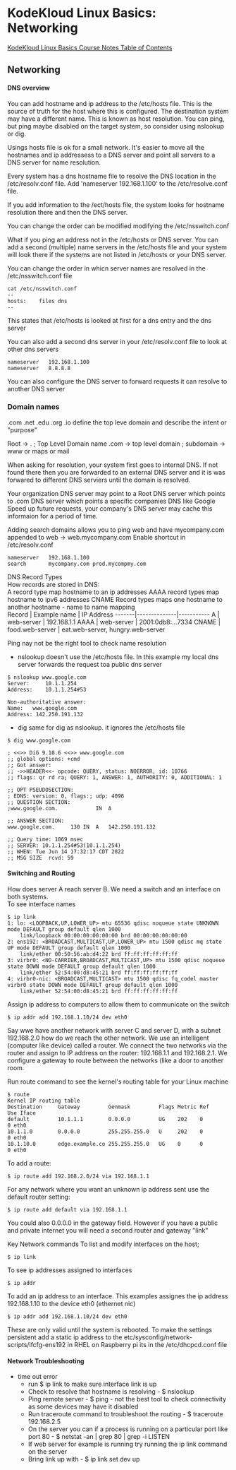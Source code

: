 # KodeKloud Linux Basics: Networking

[KodeKloud Linux Basics Course Notes Table of Contents](https://github.com/pslucas0212/LinuxBasics)    

## Networking

#### DNS overview  
You can add hostname and ip address to the /etc/hosts file.  This is the source of truth for the host where this is configured.  The destination system may have a different name.  This is known as host resolution.  You can ping, but ping maybe disabled on the target system, so consider using nslookup or dig.  
  
Usings hosts file is ok for a small network.  It's easier to move all the hostnames and ip addressess to a DNS server and point all servers to a DNS server for name resolution.   
  
Every system has a dns hostname file to resolve the DNS location in the /etc/resolv.conf file.  Add 'nameserver 192.168.1.100' to the /etc/resolve.conf file.    

If you add information to the /ect/hosts file, the system looks for hostname resolution there and then the DNS server.    
  
You can change the order can be modified modifying the /etc/nsswitch.conf  
  
What if you ping an address not in the /etc/hosts or DNS server.  You can add a second (multiple) name servers in the /etc/hosts file and your system will look there if the systems are not listed in /etc/hosts or your DNS server.

You can change the order in whicn server names are resolved in the /etc/nsswitch.conf file
```
cat /etc/nsswitch.conf
--
hosts:    files dns
--
```
 
This states that /etc/hosts is looked at first for a dns entry and the dns server

You can also add a second dns server in your /etc/resolv.conf file to look at other dns servers
```
nameserver   192.168.1.100
nameserver   8.8.8.8
```

You can also configure the DNS server to forward requests it can resolve to another DNS server

### Domain names  
.com .net .edu .org .io define the top leve domain and describe the intent or  "purpose"  
  
Root -> . ; Top Level Domain name .com -> top level domain ; subdomain -> www or maps or mail    
  
When asking for resolution, your system first goes to internal DNS.  If not found there then you are forwarded to an external DNS server and it is was forwared to different DNS serviers until the domain is resolved.   

Your organization DNS server may point to a Root DNS server which points to .com DNS server which points a specific companies DNS like Google
Speed up future requests, your company's DNS server may cache this informaion for a period of time.

Adding search domains allows you to ping web and have mycompany.com appended to web -> web.mycompany.com
Enable shortcut in /etc/resolv.conf
```
nameserver   192.168.1.100
search       mycompany.com prod.mycompmy.com
```
  
DNS Record Types   
How records are stored in DNS:  
A record type map hostname to an ip addresses 
AAAA record types map hostname to ipv6 addresses
CNAME Record types maps one hostname to another  hostname  - name to name mapping   
Record | Example name | IP Address
-------|--------------|-----------
A | web-server | 192.168.1.1
AAAA | web-server | 2001:0db8:...7334
CNAME | food.web-server | eat.web-server, hungry.web-server

  
Ping nay not be the right tool to check name resolution
- nslookup doesn't use the /etc/hosts file. In this example my local dns server forwards the request toa public dns server
```
$ nslookup www.google.com
Server:		10.1.1.254
Address:	10.1.1.254#53

Non-authoritative answer:
Name:	www.google.com
Address: 142.250.191.132
```
- dig same for dig as nslookup.  it ignores the /etc/hosts file
```
$ dig www.google.com

; <<>> DiG 9.10.6 <<>> www.google.com
;; global options: +cmd
;; Got answer:
;; ->>HEADER<<- opcode: QUERY, status: NOERROR, id: 10766
;; flags: qr rd ra; QUERY: 1, ANSWER: 1, AUTHORITY: 0, ADDITIONAL: 1

;; OPT PSEUDOSECTION:
; EDNS: version: 0, flags:; udp: 4096
;; QUESTION SECTION:
;www.google.com.			IN	A

;; ANSWER SECTION:
www.google.com.		130	IN	A	142.250.191.132

;; Query time: 1069 msec
;; SERVER: 10.1.1.254#53(10.1.1.254)
;; WHEN: Tue Jun 14 17:32:17 CDT 2022
;; MSG SIZE  rcvd: 59
```
  
  
#### Switching and Routing
How does server A reach server B.  We need a switch and an interface on both systems.  
To see interface names
```
$ ip link
1: lo: <LOOPBACK,UP,LOWER_UP> mtu 65536 qdisc noqueue state UNKNOWN mode DEFAULT group default qlen 1000
    link/loopback 00:00:00:00:00:00 brd 00:00:00:00:00:00
2: ens192: <BROADCAST,MULTICAST,UP,LOWER_UP> mtu 1500 qdisc mq state UP mode DEFAULT group default qlen 1000
    link/ether 00:50:56:ab:d4:22 brd ff:ff:ff:ff:ff:ff
3: virbr0: <NO-CARRIER,BROADCAST,MULTICAST,UP> mtu 1500 qdisc noqueue state DOWN mode DEFAULT group default qlen 1000
    link/ether 52:54:00:d8:45:21 brd ff:ff:ff:ff:ff:ff
4: virbr0-nic: <BROADCAST,MULTICAST> mtu 1500 qdisc fq_codel master virbr0 state DOWN mode DEFAULT group default qlen 1000
    link/ether 52:54:00:d8:45:21 brd ff:ff:ff:ff:ff:ff
```
Assign ip address to computers to allow them to communicate on the switch
```
$ ip addr add 192.168.1.10/24 dev eth0
```
 
Say wwe have another network with server C and server D, with a subnet 192.168.2.0 how do we reach the other network.  We use an intelligent (computer like device) called a router.  We connect the two networks via the router and assign to IP address on the router: 192.168.1.1 and 192.168.2.1.  We configure a gateway to route between the networks (like a door to another room.   
  
Run route command to see the kernel's routing table for your Linux machine
```
$ route
Kernel IP routing table
Destination     Gateway         Genmask         Flags Metric Ref    Use Iface
default         10.1.1.1        0.0.0.0         UG    202    0        0 eth0
10.1.1.0        0.0.0.0         255.255.255.0   U     202    0        0 eth0
10.1.10.0       edge.example.co 255.255.255.0   UG    0      0        0 eth0
```
To add a route:
```
$ ip route add 192.168.2.0/24 via 192.168.1.1
```
For any network where you want an unknown ip address sent use the default router setting:
```
$ ip route add default via 192.168.1.1
```
You could also 0.0.0.0 in the gateway field.  However if you have a public and private internet you will need a second router and gateway "link"

Key Network commands
To list and modify interfaces on the host;
```
$ ip link
```
To see ip addresses assigned to interfaces
```
$ ip addr
```
To add an ip address to an interface.  This examples assignes the ip address 192.168.1.10 to the device eth0 (ethernet nic)
```
$ ip addr add 192.168.1.10/24 dev eth0
```
These are only valid until the system is rebooted.  To make the settings persistent add a static ip address to the etc/sysconfig/network-scripts/ifcfg-ens192 in RHEL on Raspberry pi its in the /etc/dhcpcd.conf file
  
  
 #### Network Troubleshooting
 - time out error
    - run $ ip link to make sure interface link is up
    - Check to resolve that hostname is resolving - $ nslookup <server hostname>
    - Ping remote server - $ ping <host-name> - not the best tool to check connectivity as some devices may have it disabled
    - Run traceroute command to troubleshoot the routing - $ traceroute 192.168.2.5
    - On the server you can if a process is running on a particular port like port 80 - $ netstat -an | grep 80 | grep -i LISTEN
    - If web server for example is running try running the ip link command on the server
    - Bring link up with - $ ip link set dev <interface name> up
  

